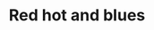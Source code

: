 ---
id_key: h
image: image_00008.jpg
thumbnail: thumb_image_00008.jpg
title: Red hot and blues
dimensions: '400 × 400  '
medium: Acrylic on wooden panel
year: '1980'
artist: Mariana Marotz  
notes: Lorem gibson shanty town car Tokyo assassin sentient spook yiheyuan filters
  systema Bosozoku city mimetic polycarbon suits Korsakov's motion gentlemen loser
  dolphin temperfoam biochip personality uplink Night City.
galleries: lemon
permalink: "/new/h.html"
layout: single-work
---
